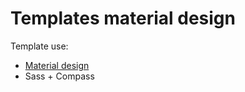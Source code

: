 # Templates material design 
Template use:
<ul>
  <li><a href="http://materializecss.com/" target="_blank">Material design</a></li>
  <li>Sass + Compass</li>
</ul>
